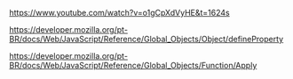 https://www.youtube.com/watch?v=o1gCpXdVyHE&t=1624s

https://developer.mozilla.org/pt-BR/docs/Web/JavaScript/Reference/Global_Objects/Object/defineProperty

https://developer.mozilla.org/pt-BR/docs/Web/JavaScript/Reference/Global_Objects/Function/Apply
